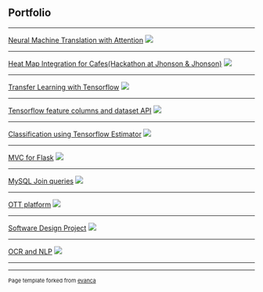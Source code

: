 ## Portfolio

---
[Neural Machine Translation with Attention](https://medium.com/@shravan007.c/neural-machine-translation-with-attention-and-tensorflow-2-0-6c6d16c829f40)
<img src="https://miro.medium.com/max/1536/1*SBJhRXt2q6BYCtIOhuz5Og.jpeg"/>

---

[Heat Map Integration for Cafes(Hackathon at Jhonson & Jhonson)](https://medium.com/@shravan007.c/heat-map-integration-for-cafes-8-hours-of-development-in-hackathon-19a1527c6793)
<img src="https://miro.medium.com/max/1536/1*SBJhRXt2q6BYCtIOhuz5Og.jpeg"/>

---

[Transfer Learning with Tensorflow](https://medium.com/@shravan007.c/transfer-learning-with-tensorflow-hub-29a4bbff8879)
<img src="https://blog.exxactcorp.com/wp-content/uploads/2019/07/Tensorflow-2.0-bg.png"/>

---

[Tensorflow feature columns and dataset API](https://medium.com/@shravan007.c/classification-using-tensorflow-with-feature-columns-and-dataset-pipeline-6ab67600130a)
<img src="https://blog.exxactcorp.com/wp-content/uploads/2019/07/Tensorflow-2.0-bg.png"/>

---
[Classification using Tensorflow Estimator](https://medium.com/@shravan007.c/classification-using-tensorflow-estimator-942b21dad3ca)
<img src="https://blog.exxactcorp.com/wp-content/uploads/2019/07/Tensorflow-2.0-bg.png"/>

---
[MVC for Flask](https://medium.com/@shravan007.c/mvc-for-flask-application-a636e6f58d72)
<img src="https://fiverr-res.cloudinary.com/images/t_main1,q_auto,f_auto/gigs/46941709/original/d5ace87ba59d0d4e5151668e60e8eaf673153ff7/build-api-in-python-flask.jpg"/>

---
[MySQL Join queries](https://medium.com/@shravan007.c/mysql-join-queries-employees-salaries-departments-titles-54efcc28860d)
<img src="https://data-flair.training/blogs/wp-content/uploads/sites/2/2018/08/SQL-Join-01-1.jpg"/>

---
[OTT platform](https://medium.com/@shravan007.c/ott-platform-345b6d83eac7)
<img src="https://encrypted-tbn0.gstatic.com/images?q=tbn:ANd9GcQYg9Bd_kswrLa_KZOlrw1KdOgjQieE9FvWCtg3ToRC7nXRpUHK&s"/>

---
[Software Design Project](/pdf/software_design_project.pdf)
<img src="https://miro.medium.com/max/1024/1*KH-i7gZC9UEUELeMhnAugg.jpeg"/>

---
[OCR and NLP](https://medium.com/@shravan007.c/ocr-pytesseract-and-nlp-spacy-application-dbf89644e559)
<img src="https://miro.medium.com/max/1440/1*aWnjsmWenMZFZjCdM736ag.jpeg"/>

---



---
<p style="font-size:11px">Page template forked from <a href="https://github.com/evanca/quick-portfolio">evanca</a></p>
<!-- Remove above link if you don't want to attibute -->
